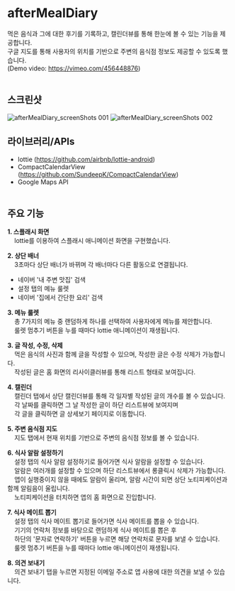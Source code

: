 # afterMealDiary
먹은 음식과 그에 대한 후기를 기록하고, 캘린더뷰를 통해 한눈에 볼 수 있는 기능을 제공합니다.</br>
구글 지도를 통해 사용자의 위치를 기반으로 주변의 음식점 정보도 제공할 수 있도록 했습니다.</br>
(Demo video: <https://vimeo.com/456448876>)
</br></br>


## 스크린샷
![afterMealDiary_screenShots 001](https://user-images.githubusercontent.com/47806943/92987948-366bde00-f502-11ea-9720-27d05191ac49.jpeg)
![afterMealDiary_screenShots 002](https://user-images.githubusercontent.com/47806943/92987951-3b309200-f502-11ea-9842-088b338263cb.jpeg)


## 라이브러리/APIs
* lottie (https://github.com/airbnb/lottie-android)</br>
* CompactCalendarView (https://github.com/SundeepK/CompactCalendarView)</br>
* Google Maps API
</br></br>


## 주요 기능
**1. 스플래시 화면**</br>
&nbsp;&nbsp;&nbsp; lottie를 이용하여 스플래시 애니메이션 화면을 구현했습니다.</br>

**2. 상단 배너**</br>
&nbsp;&nbsp;&nbsp; 3초마다 상단 배너가 바뀌며 각 배너마다 다른 활동으로 연결됩니다.</br>
- 네이버 '내 주변 맛집' 검색
- 설정 탭의 메뉴 룰렛
- 네이버 '집에서 간단한 요리' 검색

**3. 메뉴 룰렛**</br>
&nbsp;&nbsp;&nbsp; 총 7가지의 메뉴 중 랜덤하게 하나를 선택하여 사용자에게 메뉴를 제안합니다.</br>
&nbsp;&nbsp;&nbsp; 룰렛 멈추기 버튼을 누를 때마다 lottie 애니메이션이 재생됩니다.

**3. 글 작성, 수정, 삭제**</br>
&nbsp;&nbsp;&nbsp; 먹은 음식의 사진과 함께 글을 작성할 수 있으며, 작성한 글은 수정 삭제가 가능합니다.</br>
&nbsp;&nbsp;&nbsp; 작성된 글은 홈 화면의 리사이클러뷰를 통해 리스트 형태로 보여집니다.

**4. 캘린더**</br>
&nbsp;&nbsp;&nbsp; 캘린더 탭에서 상단 캘린더뷰를 통해 각 일자별 작성된 글의 개수를 볼 수 있습니다.</br>
&nbsp;&nbsp;&nbsp; 각 날짜를 클릭하면 그 날 작성한 글이 하단 리스트뷰에 보여지며 </br>
&nbsp;&nbsp;&nbsp; 각 글을 클릭하면 글 상세보기 페이지로 이동합니다.</br>

**5. 주변 음식점 지도**</br>
&nbsp;&nbsp;&nbsp; 지도 탭에서 현재 위치를 기반으로 주변의 음식점 정보를 볼 수 있습니다.</br>

**6. 식사 알람 설정하기**</br>
&nbsp;&nbsp;&nbsp; 설정 탭의 식사 알람 설정하기로 들어가면 식사 알람을 설정할 수 있습니다.</br>
&nbsp;&nbsp;&nbsp; 알람은 여러개를 설정할 수 있으며 하단 리스트뷰에서 롱클릭시 삭제가 가능합니다.</br>
&nbsp;&nbsp;&nbsp; 앱이 실행중이지 않을 때에도 알람이 울리며, 알람 시간이 되면 상단 노티피케이션과 함께 알림음이 울립니다.</br>
&nbsp;&nbsp;&nbsp; 노티피케이션을 터치하면 앱의 홈 화면으로 진입합니다.

**7. 식사 메이트 뽑기**</br>
&nbsp;&nbsp;&nbsp; 설정 탭의 식사 메이트 뽑기로 들어가면 식사 메이트를 뽑을 수 있습니다.</br>
&nbsp;&nbsp;&nbsp; 기기의 연락처 정보를 바탕으로 랜덤하게 식사 메이트를 뽑은 후</br>
&nbsp;&nbsp;&nbsp; 하단의 '문자로 연락하기' 버튼을 누르면 해당 연락처로 문자를 보낼 수 있습니다.</br>
&nbsp;&nbsp;&nbsp; 룰렛 멈추기 버튼을 누를 때마다 lottie 애니메이션이 재생됩니다.

**8. 의견 보내기**</br>
&nbsp;&nbsp;&nbsp; 의견 보내기 탭을 누르면 지정된 이메일 주소로 앱 사용에 대한 의견을 보낼 수 있습니다.
